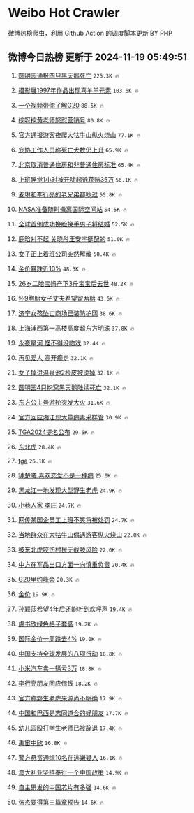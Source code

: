# Weibo Hot Crawler 



微博热榜爬虫，利用 Github Action 的调度脚本更新 BY PHP 


## 微博今日热榜 更新于 2024-11-19 05:49:51 
1. [圆明园通报四只黑天鹅死亡](https://s.weibo.com/weibo?q=%23%E5%9C%86%E6%98%8E%E5%9B%AD%E9%80%9A%E6%8A%A5%E5%9B%9B%E5%8F%AA%E9%BB%91%E5%A4%A9%E9%B9%85%E6%AD%BB%E4%BA%A1%23&t=31&band_rank=1&Refer=top) `225.3K 🔥` 

1. [摄影展1997年作品出现喜羊羊元素](https://s.weibo.com/weibo?q=%23%E6%91%84%E5%BD%B1%E5%B1%951997%E5%B9%B4%E4%BD%9C%E5%93%81%E5%87%BA%E7%8E%B0%E5%96%9C%E7%BE%8A%E7%BE%8A%E5%85%83%E7%B4%A0%23&t=31&band_rank=2&Refer=top) `103.6K 🔥` 

1. [一个视频带你了解G20](https://s.weibo.com/weibo?q=%23%E4%B8%80%E4%B8%AA%E8%A7%86%E9%A2%91%E5%B8%A6%E4%BD%A0%E4%BA%86%E8%A7%A3G20%23&t=31&band_rank=3&Refer=top) `88.5K 🔥` 

1. [挖呀挖黄老师怒怼营销号](https://s.weibo.com/weibo?q=%23%E6%8C%96%E5%91%80%E6%8C%96%E9%BB%84%E8%80%81%E5%B8%88%E6%80%92%E6%80%BC%E8%90%A5%E9%94%80%E5%8F%B7%23&t=31&band_rank=4&Refer=top) `80.8K 🔥` 

1. [官方通报游客夜爬大牯牛山纵火烧山](https://s.weibo.com/weibo?q=%23%E5%AE%98%E6%96%B9%E9%80%9A%E6%8A%A5%E6%B8%B8%E5%AE%A2%E5%A4%9C%E7%88%AC%E5%A4%A7%E7%89%AF%E7%89%9B%E5%B1%B1%E7%BA%B5%E7%81%AB%E7%83%A7%E5%B1%B1%23&t=31&band_rank=5&Refer=top) `77.1K 🔥` 

1. [宠协工作人员称死亡犬数仍上升](https://s.weibo.com/weibo?q=%23%E5%AE%A0%E5%8D%8F%E5%B7%A5%E4%BD%9C%E4%BA%BA%E5%91%98%E7%A7%B0%E6%AD%BB%E4%BA%A1%E7%8A%AC%E6%95%B0%E4%BB%8D%E4%B8%8A%E5%8D%87%23&t=31&band_rank=6&Refer=top) `65.9K 🔥` 

1. [北京取消普通住房和非普通住房标准](https://s.weibo.com/weibo?q=%23%E5%8C%97%E4%BA%AC%E5%8F%96%E6%B6%88%E6%99%AE%E9%80%9A%E4%BD%8F%E6%88%BF%E5%92%8C%E9%9D%9E%E6%99%AE%E9%80%9A%E4%BD%8F%E6%88%BF%E6%A0%87%E5%87%86%23&t=31&band_rank=7&Refer=top) `65.4K 🔥` 

1. [上班睡觉1小时被开除起诉获赔35万](https://s.weibo.com/weibo?q=%23%E4%B8%8A%E7%8F%AD%E7%9D%A1%E8%A7%891%E5%B0%8F%E6%97%B6%E8%A2%AB%E5%BC%80%E9%99%A4%E8%B5%B7%E8%AF%89%E8%8E%B7%E8%B5%9435%E4%B8%87%23&t=31&band_rank=8&Refer=top) `56.1K 🔥` 

1. [麦琳和李行亮的老兄弟都吵过](https://s.weibo.com/weibo?q=%23%E9%BA%A6%E7%90%B3%E5%92%8C%E6%9D%8E%E8%A1%8C%E4%BA%AE%E7%9A%84%E8%80%81%E5%85%84%E5%BC%9F%E9%83%BD%E5%90%B5%E8%BF%87%23&t=31&band_rank=9&Refer=top) `55.8K 🔥` 

1. [NASA准备随时撤离国际空间站](https://s.weibo.com/weibo?q=%23NASA%E5%87%86%E5%A4%87%E9%9A%8F%E6%97%B6%E6%92%A4%E7%A6%BB%E5%9B%BD%E9%99%85%E7%A9%BA%E9%97%B4%E7%AB%99%23&t=31&band_rank=10&Refer=top) `54.5K 🔥` 

1. [全球首例成功换脸换手男子将结婚](https://s.weibo.com/weibo?q=%23%E5%85%A8%E7%90%83%E9%A6%96%E4%BE%8B%E6%88%90%E5%8A%9F%E6%8D%A2%E8%84%B8%E6%8D%A2%E6%89%8B%E7%94%B7%E5%AD%90%E5%B0%86%E7%BB%93%E5%A9%9A%23&t=31&band_rank=11&Refer=top) `52.5K 🔥` 

1. [鹿晗对不起 关晓彤王安宇挺配的](https://s.weibo.com/weibo?q=%E9%B9%BF%E6%99%97%E5%AF%B9%E4%B8%8D%E8%B5%B7%20%E5%85%B3%E6%99%93%E5%BD%A4%E7%8E%8B%E5%AE%89%E5%AE%87%E6%8C%BA%E9%85%8D%E7%9A%84&t=31&band_rank=12&Refer=top) `51.0K 🔥` 

1. [女子正上着班公司突然解散](https://s.weibo.com/weibo?q=%23%E5%A5%B3%E5%AD%90%E6%AD%A3%E4%B8%8A%E7%9D%80%E7%8F%AD%E5%85%AC%E5%8F%B8%E7%AA%81%E7%84%B6%E8%A7%A3%E6%95%A3%23&t=31&band_rank=13&Refer=top) `50.4K 🔥` 

1. [金价暴跌近10%](https://s.weibo.com/weibo?q=%23%E9%87%91%E4%BB%B7%E6%9A%B4%E8%B7%8C%E8%BF%9110%25%23&t=31&band_rank=14&Refer=top) `48.3K 🔥` 

1. [26岁二胎宝妈产下3斤宝宝后去世](https://s.weibo.com/weibo?q=%2326%E5%B2%81%E4%BA%8C%E8%83%8E%E5%AE%9D%E5%A6%88%E4%BA%A7%E4%B8%8B3%E6%96%A4%E5%AE%9D%E5%AE%9D%E5%90%8E%E5%8E%BB%E4%B8%96%23&t=31&band_rank=15&Refer=top) `48.2K 🔥` 

1. [怀9胞胎女子丈夫希望留两胎](https://s.weibo.com/weibo?q=%23%E6%80%809%E8%83%9E%E8%83%8E%E5%A5%B3%E5%AD%90%E4%B8%88%E5%A4%AB%E5%B8%8C%E6%9C%9B%E7%95%99%E4%B8%A4%E8%83%8E%23&t=31&band_rank=16&Refer=top) `43.5K 🔥` 

1. [济宁女孩坠亡商场已装防护网](https://s.weibo.com/weibo?q=%23%E6%B5%8E%E5%AE%81%E5%A5%B3%E5%AD%A9%E5%9D%A0%E4%BA%A1%E5%95%86%E5%9C%BA%E5%B7%B2%E8%A3%85%E9%98%B2%E6%8A%A4%E7%BD%91%23&t=31&band_rank=17&Refer=top) `38.6K 🔥` 

1. [上海浦西第一高楼高度超东方明珠](https://s.weibo.com/weibo?q=%23%E4%B8%8A%E6%B5%B7%E6%B5%A6%E8%A5%BF%E7%AC%AC%E4%B8%80%E9%AB%98%E6%A5%BC%E9%AB%98%E5%BA%A6%E8%B6%85%E4%B8%9C%E6%96%B9%E6%98%8E%E7%8F%A0%23&t=31&band_rank=18&Refer=top) `37.8K 🔥` 

1. [永夜星河 怪不得没吻戏](https://s.weibo.com/weibo?q=%E6%B0%B8%E5%A4%9C%E6%98%9F%E6%B2%B3%20%E6%80%AA%E4%B8%8D%E5%BE%97%E6%B2%A1%E5%90%BB%E6%88%8F&t=31&band_rank=19&Refer=top) `32.4K 🔥` 

1. [再见爱人 高开癫走](https://s.weibo.com/weibo?q=%E5%86%8D%E8%A7%81%E7%88%B1%E4%BA%BA%20%E9%AB%98%E5%BC%80%E7%99%AB%E8%B5%B0&t=31&band_rank=20&Refer=top) `32.1K 🔥` 

1. [女子掉进温泉池2秒皮被烫掉](https://s.weibo.com/weibo?q=%23%E5%A5%B3%E5%AD%90%E6%8E%89%E8%BF%9B%E6%B8%A9%E6%B3%89%E6%B1%A02%E7%A7%92%E7%9A%AE%E8%A2%AB%E7%83%AB%E6%8E%89%23&t=31&band_rank=21&Refer=top) `32.1K 🔥` 

1. [圆明园4只抱窝黑天鹅陆续死亡](https://s.weibo.com/weibo?q=%23%E5%9C%86%E6%98%8E%E5%9B%AD4%E5%8F%AA%E6%8A%B1%E7%AA%9D%E9%BB%91%E5%A4%A9%E9%B9%85%E9%99%86%E7%BB%AD%E6%AD%BB%E4%BA%A1%23&t=31&band_rank=22&Refer=top) `32.1K 🔥` 

1. [东方公主号游轮突发大火](https://s.weibo.com/weibo?q=%23%E4%B8%9C%E6%96%B9%E5%85%AC%E4%B8%BB%E5%8F%B7%E6%B8%B8%E8%BD%AE%E7%AA%81%E5%8F%91%E5%A4%A7%E7%81%AB%23&t=31&band_rank=23&Refer=top) `31.6K 🔥` 

1. [官方回应湘江现大量病毒采样管](https://s.weibo.com/weibo?q=%23%E5%AE%98%E6%96%B9%E5%9B%9E%E5%BA%94%E6%B9%98%E6%B1%9F%E7%8E%B0%E5%A4%A7%E9%87%8F%E7%97%85%E6%AF%92%E9%87%87%E6%A0%B7%E7%AE%A1%23&t=31&band_rank=24&Refer=top) `30.9K 🔥` 

1. [TGA2024提名公布](https://s.weibo.com/weibo?q=%23TGA2024%E6%8F%90%E5%90%8D%E5%85%AC%E5%B8%83%23&t=31&band_rank=25&Refer=top) `29.5K 🔥` 

1. [东北虎](https://s.weibo.com/weibo?q=%E4%B8%9C%E5%8C%97%E8%99%8E&t=31&band_rank=26&Refer=top) `28.4K 🔥` 

1. [tga](https://s.weibo.com/weibo?q=tga&t=31&band_rank=27&Refer=top) `26.1K 🔥` 

1. [钟楚曦 喜欢恋爱不是一种病](https://s.weibo.com/weibo?q=%E9%92%9F%E6%A5%9A%E6%9B%A6%20%E5%96%9C%E6%AC%A2%E6%81%8B%E7%88%B1%E4%B8%8D%E6%98%AF%E4%B8%80%E7%A7%8D%E7%97%85&t=31&band_rank=28&Refer=top) `25.0K 🔥` 

1. [黑龙江一地发现大型野生老虎](https://s.weibo.com/weibo?q=%23%E9%BB%91%E9%BE%99%E6%B1%9F%E4%B8%80%E5%9C%B0%E5%8F%91%E7%8E%B0%E5%A4%A7%E5%9E%8B%E9%87%8E%E7%94%9F%E8%80%81%E8%99%8E%23&t=31&band_rank=29&Refer=top) `24.9K 🔥` 

1. [小巷人家 孝庄](https://s.weibo.com/weibo?q=%E5%B0%8F%E5%B7%B7%E4%BA%BA%E5%AE%B6%20%E5%AD%9D%E5%BA%84&t=31&band_rank=30&Refer=top) `24.7K 🔥` 

1. [网传某国企员工上班不笑将被处罚](https://s.weibo.com/weibo?q=%23%E7%BD%91%E4%BC%A0%E6%9F%90%E5%9B%BD%E4%BC%81%E5%91%98%E5%B7%A5%E4%B8%8A%E7%8F%AD%E4%B8%8D%E7%AC%91%E5%B0%86%E8%A2%AB%E5%A4%84%E7%BD%9A%23&t=31&band_rank=31&Refer=top) `24.7K 🔥` 

1. [当地群众在大牯牛山偶遇游客纵火烧山](https://s.weibo.com/weibo?q=%23%E5%BD%93%E5%9C%B0%E7%BE%A4%E4%BC%97%E5%9C%A8%E5%A4%A7%E7%89%AF%E7%89%9B%E5%B1%B1%E5%81%B6%E9%81%87%E6%B8%B8%E5%AE%A2%E7%BA%B5%E7%81%AB%E7%83%A7%E5%B1%B1%23&t=31&band_rank=32&Refer=top) `22.0K 🔥` 

1. [被东北虎咬伤村民无截肢风险](https://s.weibo.com/weibo?q=%23%E8%A2%AB%E4%B8%9C%E5%8C%97%E8%99%8E%E5%92%AC%E4%BC%A4%E6%9D%91%E6%B0%91%E6%97%A0%E6%88%AA%E8%82%A2%E9%A3%8E%E9%99%A9%23&t=31&band_rank=33&Refer=top) `22.0K 🔥` 

1. [中方在军品出口方面一向慎重负责](https://s.weibo.com/weibo?q=%23%E4%B8%AD%E6%96%B9%E5%9C%A8%E5%86%9B%E5%93%81%E5%87%BA%E5%8F%A3%E6%96%B9%E9%9D%A2%E4%B8%80%E5%90%91%E6%85%8E%E9%87%8D%E8%B4%9F%E8%B4%A3%23&t=31&band_rank=34&Refer=top) `20.4K 🔥` 

1. [G20里约峰会](https://s.weibo.com/weibo?q=%23G20%E9%87%8C%E7%BA%A6%E5%B3%B0%E4%BC%9A%23&t=31&band_rank=35&Refer=top) `20.3K 🔥` 

1. [金价](https://s.weibo.com/weibo?q=%E9%87%91%E4%BB%B7&t=31&band_rank=36&Refer=top) `19.9K 🔥` 

1. [孙颖莎希望4年后还能听到欢呼声](https://s.weibo.com/weibo?q=%23%E5%AD%99%E9%A2%96%E8%8E%8E%E5%B8%8C%E6%9C%9B4%E5%B9%B4%E5%90%8E%E8%BF%98%E8%83%BD%E5%90%AC%E5%88%B0%E6%AC%A2%E5%91%BC%E5%A3%B0%23&t=31&band_rank=37&Refer=top) `19.4K 🔥` 

1. [虞书欣绿色格子套装](https://s.weibo.com/weibo?q=%E8%99%9E%E4%B9%A6%E6%AC%A3%E7%BB%BF%E8%89%B2%E6%A0%BC%E5%AD%90%E5%A5%97%E8%A3%85&t=31&band_rank=38&Refer=top) `19.2K 🔥` 

1. [国际金价一周跌去4%](https://s.weibo.com/weibo?q=%23%E5%9B%BD%E9%99%85%E9%87%91%E4%BB%B7%E4%B8%80%E5%91%A8%E8%B7%8C%E5%8E%BB4%25%23&t=31&band_rank=39&Refer=top) `19.0K 🔥` 

1. [中国支持全球发展的八项行动](https://s.weibo.com/weibo?q=%23%E4%B8%AD%E5%9B%BD%E6%94%AF%E6%8C%81%E5%85%A8%E7%90%83%E5%8F%91%E5%B1%95%E7%9A%84%E5%85%AB%E9%A1%B9%E8%A1%8C%E5%8A%A8%23&t=31&band_rank=40&Refer=top) `18.8K 🔥` 

1. [小米汽车卖一辆亏3万](https://s.weibo.com/weibo?q=%23%E5%B0%8F%E7%B1%B3%E6%B1%BD%E8%BD%A6%E5%8D%96%E4%B8%80%E8%BE%86%E4%BA%8F3%E4%B8%87%23&t=31&band_rank=41&Refer=top) `18.8K 🔥` 

1. [李行亮朋友回应借钱](https://s.weibo.com/weibo?q=%23%E6%9D%8E%E8%A1%8C%E4%BA%AE%E6%9C%8B%E5%8F%8B%E5%9B%9E%E5%BA%94%E5%80%9F%E9%92%B1%23&t=31&band_rank=42&Refer=top) `18.2K 🔥` 

1. [官方称野生老虎来源尚不明确](https://s.weibo.com/weibo?q=%23%E5%AE%98%E6%96%B9%E7%A7%B0%E9%87%8E%E7%94%9F%E8%80%81%E8%99%8E%E6%9D%A5%E6%BA%90%E5%B0%9A%E4%B8%8D%E6%98%8E%E7%A1%AE%23&t=31&band_rank=43&Refer=top) `17.9K 🔥` 

1. [中国和巴西是志同道合的好朋友](https://s.weibo.com/weibo?q=%23%E4%B8%AD%E5%9B%BD%E5%92%8C%E5%B7%B4%E8%A5%BF%E6%98%AF%E5%BF%97%E5%90%8C%E9%81%93%E5%90%88%E7%9A%84%E5%A5%BD%E6%9C%8B%E5%8F%8B%23&t=31&band_rank=44&Refer=top) `17.7K 🔥` 

1. [幼儿园殴打学生老师已被辞退](https://s.weibo.com/weibo?q=%23%E5%B9%BC%E5%84%BF%E5%9B%AD%E6%AE%B4%E6%89%93%E5%AD%A6%E7%94%9F%E8%80%81%E5%B8%88%E5%B7%B2%E8%A2%AB%E8%BE%9E%E9%80%80%23&t=31&band_rank=45&Refer=top) `17.4K 🔥` 

1. [禹宙中欣](https://s.weibo.com/weibo?q=%E7%A6%B9%E5%AE%99%E4%B8%AD%E6%AC%A3&t=31&band_rank=46&Refer=top) `16.8K 🔥` 

1. [警方悬赏通缉10名在逃嫌疑人](https://s.weibo.com/weibo?q=%23%E8%AD%A6%E6%96%B9%E6%82%AC%E8%B5%8F%E9%80%9A%E7%BC%8910%E5%90%8D%E5%9C%A8%E9%80%83%E5%AB%8C%E7%96%91%E4%BA%BA%23&t=31&band_rank=47&Refer=top) `16.1K 🔥` 

1. [澳大利亚坚持奉行一个中国政策](https://s.weibo.com/weibo?q=%23%E6%BE%B3%E5%A4%A7%E5%88%A9%E4%BA%9A%E5%9D%9A%E6%8C%81%E5%A5%89%E8%A1%8C%E4%B8%80%E4%B8%AA%E4%B8%AD%E5%9B%BD%E6%94%BF%E7%AD%96%23&t=31&band_rank=48&Refer=top) `14.9K 🔥` 

1. [自主研发的中国芯片有多强](https://s.weibo.com/weibo?q=%23%E8%87%AA%E4%B8%BB%E7%A0%94%E5%8F%91%E7%9A%84%E4%B8%AD%E5%9B%BD%E8%8A%AF%E7%89%87%E6%9C%89%E5%A4%9A%E5%BC%BA%23&t=31&band_rank=49&Refer=top) `14.6K 🔥` 

1. [张杰要得第三篇章预告](https://s.weibo.com/weibo?q=%23%E5%BC%A0%E6%9D%B0%E8%A6%81%E5%BE%97%E7%AC%AC%E4%B8%89%E7%AF%87%E7%AB%A0%E9%A2%84%E5%91%8A%23&t=31&band_rank=50&Refer=top) `14.6K 🔥` 

